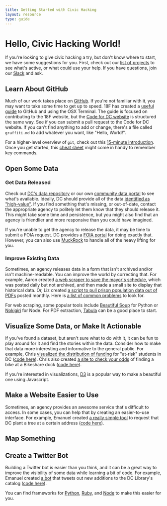 ```yaml
---
title: Getting Started with Civic Hacking
layout: resource
type: guide
---
```


# Hello, Civic Hacking World!

If you're looking to give civic hacking a try, but don't know where to start, we have some suggestions for you. First, check out our [list of projects](/projects) to see what's active, or what could use your help. If you have questions, join our [Slack](/joinslack.html) and ask.

## Learn About GitHub

Much of our work takes place on [GitHub](https://github.com). If you're not familiar with it, you may want to take some time to get up to speed. 18F has created a [useful guide](https://18f.gsa.gov/2015/03/03/how-to-use-github-and-the-terminal-a-guide/) to GitHub and using the OSX Terminal. The guide is focused on contributing to the 18F website, but the [Code for DC website](https://github.com/codefordc/codefordc.github.com) is structured the same way. See if you can submit a pull request to the Code for DC website. If you can't find anything to add or change, there's a file called `graffiti.md` to add whatever you want, like "Hello, World!".

For a higher-level overview of `git`, check out this [15-minute introduction](https://try.github.io/). Once you get started, this [cheat sheet](https://training.github.com/kit/downloads/github-git-cheat-sheet.pdf) might come in handy to remember key commands.

## Open Some Data

### Get Data Released

Check out [DC's data repository](http://opendata.dc.gov/) or our own [community data portal](http://opendatadc.org/) to see what's available. Ideally, DC should provide all of the data [identified as "high-value"](https://census.usopendata.org/methodology.html). If you find something that's missing, or out-of-date, contact the appropriate agency to politely let them know that they should release it. This might take some time and persistence, but you might also find that an agency is friendlier and more responsive than you could have imagined. 

If you're unable to get the agency to release the data, it may be time to submit a FOIA request. DC provides a [FOIA portal](http://foia-dc.gov/palMain.aspx) for doing exactly that. However, you can also use [MuckRock](https://www.muckrock.com/place/united-states-of-america/district-of-columbia/washington/) to handle all of the heavy lifting for you.

### Improve Existing Data

Sometimes, an agency releases data in a form that isn't archived and/or isn't machine-readable. You can improve the world by correcting that. For example, Aaron created [a web scraper to save the mayor's schedule](https://github.com/ajschumacher/dc_mayor_schedule), which was posted daily but not archived, and then made a small site to display that historical data. Or, Liz created [a script to pull prison population data out of PDFs](https://github.com/lizmeister321/rebuilding-reentry) posted monthly. Here is [a list of common problems](https://github.com/Quartz/bad-data-guide) to look for.

For web scraping, some popular tools include [Beautiful Soup](http://www.crummy.com/software/BeautifulSoup/) for Python or [Nokigiri](http://www.nokogiri.org/) for Node. For PDF extraction, [Tabula](http://tabula.technology/) can be a good place to start.

## Visualize Some Data, or Make It Actionable

If you've found a dataset, but aren't sure what to do with it, it can be fun to play around for it and find the stories within the data. Consider how to make that data more interesting and informative to the general public. For example, Chris [visualized the distribution of funding](http://cmgiven.github.io/at-risk/) for "at-risk" students in DC ([code here](https://github.com/cmgiven/at-risk)). Chris also created [a site to check your odds](https://cmgiven.github.io/bikeshare-odds/) of finding a bike at a Bikeshare dock ([code here](https://github.com/cmgiven/bikeshare-odds)).

If you're interested in visualizations, [D3](http://d3js.org/) is a popular way to make a beautiful one using Javascript.

## Make a Website Easier to Use

Sometimes, an agency provides an awesome service that's difficult to access. In some cases, you can help that by creating an easier-to-use interface. For example, Emanuel created [a really simple tool](http://getdctrees.org/) to request that DC plant a tree at a certain address ([code here](https://github.com/emanuelfeld/tree-map)).

## Map Something

## Create a Twitter Bot

Building a Twitter bot is easier than you think, and it can be a great way to improve the visibility of some data while learning a bit of code. For example, Emanuel created [a bot](https://twitter.com/booksfordc) that tweets out new additions to the DC Library's catalog ([code here](https://github.com/emanuelfeld/booksfordc)).

You can find frameworks for [Python](https://github.com/magsol/pybot), [Ruby](https://github.com/muffinista/chatterbot), and [Node](https://github.com/dariusk/examplebot) to make this easier for you.